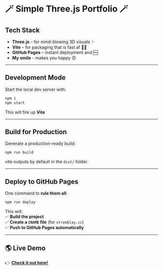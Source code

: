# 🪄 Simple Three.js Portfolio 🪄
## Tech Stack  

- **Three.js** – for mind-blowing 3D visuals ✨  
- **Vite** – for packaging that is fast af 🏃💨  
- **GitHub Pages** – instant deployment and 🆓
- **My smile** - makes you happy 😊

---

## Development Mode  

Start the local dev server with:  

```sh
npm i
npm start  
```

This will fire up **Vite** 

---

## Build for Production  

Generate a production-ready build:  

```sh
npm run build  
```

vite outputs by default in the `dist/` folder.  

---

## Deploy to GitHub Pages  

One command to **rule them all**:  

```sh
npm run deploy  
```

This will:  
✅ **Build the project**  
✅ **Create a `CNAME` file** (for `stremblay.cc`)  
✅ **Push to GitHub Pages automatically**  

---

## 🌎 Live Demo  

👉 **[Check it out here!](stremblay.cc)**  

